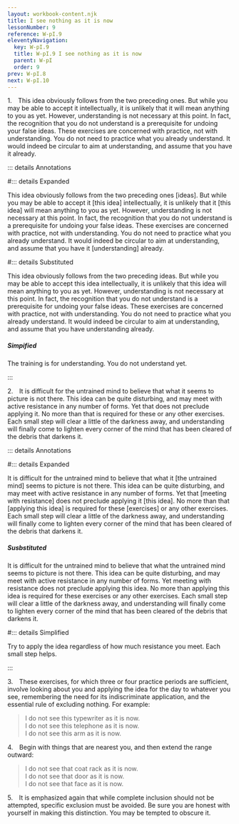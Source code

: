 ```yaml
---
layout: workbook-content.njk
title: I see nothing as it is now
lessonNumber: 9
reference: W-pI.9
eleventyNavigation:
  key: W-pI.9
  title: W-pI.9 I see nothing as it is now
  parent: W-pI
  order: 9
prev: W-pI.8
next: W-pI.10
---
```


1. This idea obviously follows from the two preceding ones. 
But while you may be able to accept it intellectually, it is unlikely that it will mean anything to you as yet. 
However, understanding is not necessary at this point. 
In fact, the recognition that you do not understand is a prerequisite for undoing your false ideas. 
These exercises are concerned with practice, not with understanding. 
You do not need to practice what you already understand. 
It would indeed be circular to aim at understanding, and assume that you have it already.

::: details Annotations

#::: details Expanded

This idea obviously follows from the two preceding ones [ideas]. 
But while you may be able to accept it [this idea] intellectually, it is unlikely that it [this idea] will mean anything to you as yet. 
However, understanding is not necessary at this point. 
In fact, the recognition that you do not understand is a prerequisite for undoing your false ideas. 
These exercises are concerned with practice, not with understanding. 
You do not need to practice what you already understand. 
It would indeed be circular to aim at understanding, and assume that you have it [understanding] already.

#::: details Substituted

This idea obviously follows from the two preceding ideas. 
But while you may be able to accept this idea intellectually, it is unlikely that this idea will mean anything to you as yet. 
However, understanding is not necessary at this point. 
In fact, the recognition that you do not understand is a prerequisite for undoing your false ideas. 
These exercises are concerned with practice, not with understanding. 
You do not need to practice what you already understand. 
It would indeed be circular to aim at understanding, and assume that you have understanding already.

##### Simpified

The training is for understanding. 
You do not understand yet. 

:::

2. It is difficult for the untrained mind to believe that what it seems to picture is not there. 
This idea can be quite disturbing, and may meet with active resistance in any number of forms. 
Yet that does not preclude applying it. 
No more than that is required for these or any other exercises. 
Each small step will clear a little of the darkness away, and understanding will finally come to lighten every corner of the mind that has been cleared of the debris that darkens it.

::: details Annotations

#::: details Expanded

It is difficult for the untrained mind to believe that what it [the untrained mind] seems to picture is not there. 
This idea can be quite disturbing, and may meet with active resistance in any number of forms. 
Yet that [meeting with resistance] does not preclude applying it [this idea]. 
No more than that [applying this idea] is required for these [exercises] or any other exercises. 
Each small step will clear a little of the darkness away, and understanding will finally come to lighten every corner of the mind that has been cleared of the debris that darkens it.

##### Susbstituted

It is difficult for the untrained mind to believe that what the untrained mind seems to picture is not there. 
This idea can be quite disturbing, and may meet with active resistance in any number of forms. 
Yet meeting with resistance does not preclude applying this idea. 
No more than applying this idea is required for these exercises or any other exercises. 
Each small step will clear a little of the darkness away, and understanding will finally come to lighten every corner of the mind that has been cleared of the debris that darkens it.

#::: details Simplified

Try to apply the idea regardless of how much resistance you meet. Each small step helps.

:::

3. These exercises, for which three or four practice periods are sufficient, involve looking about you and applying the idea for the day to whatever you see, remembering the need for its indiscriminate application, and the essential rule of excluding nothing. 
For example:

>I do not see this typewriter as it is now.  
I do not see this telephone as it is now.  
I do not see this arm as it is now.

4. Begin with things that are nearest you, and then extend the range outward:

>I do not see that coat rack as it is now.  
I do not see that door as it is now.  
I do not see that face as it is now.

5. It is emphasized again that while complete inclusion should not be attempted, specific exclusion must be avoided. 
Be sure you are honest with yourself in making this distinction. 
You may be tempted to obscure it.
